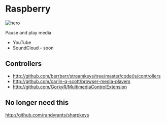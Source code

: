 Raspberry
==========
![hero][1]

Pause and play media

- YouTube
- SoundCloud - soon

Controllers
-----------------------------------------------------------------------
- http://github.com/berrberr/streamkeys/tree/master/code/js/controllers
- http://github.com/carlin-q-scott/browser-media-players
- http://github.com/GorkyR/MultimediaControlExtension

No longer need this
--------------------------------------
http://github.com/randyrants/sharpkeys

[1]:https://github.com/cup/umber/raw/master/webext/raspberry/image.jpg
